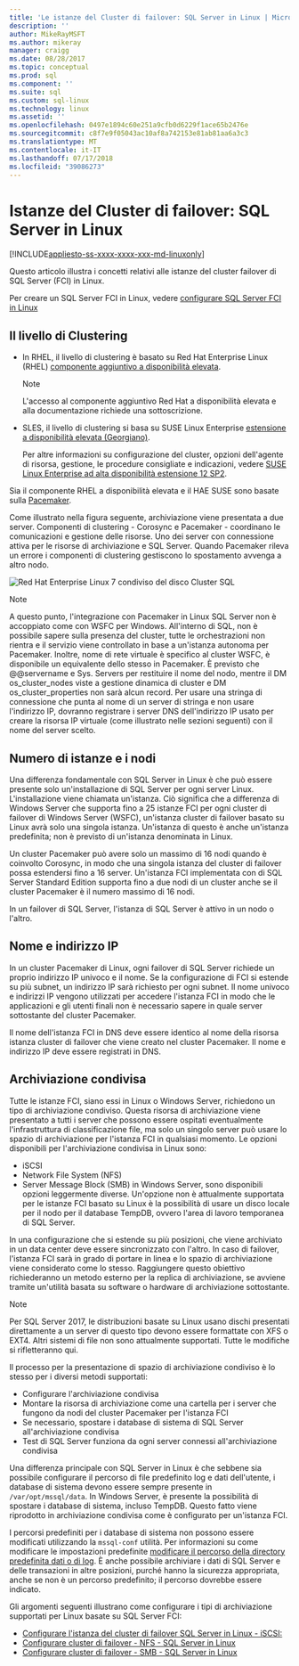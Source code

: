 ```yaml
---
title: 'Le istanze del Cluster di failover: SQL Server in Linux | Microsoft Docs'
description: ''
author: MikeRayMSFT
ms.author: mikeray
manager: craigg
ms.date: 08/28/2017
ms.topic: conceptual
ms.prod: sql
ms.component: ''
ms.suite: sql
ms.custom: sql-linux
ms.technology: linux
ms.assetid: ''
ms.openlocfilehash: 0497e1894c60e251a9cfb0d6229f1ace65b2476e
ms.sourcegitcommit: c8f7e9f05043ac10af8a742153e81ab81aa6a3c3
ms.translationtype: MT
ms.contentlocale: it-IT
ms.lasthandoff: 07/17/2018
ms.locfileid: "39086273"
---
```

# <a name="failover-cluster-instances---sql-server-on-linux"></a>Istanze del Cluster di failover: SQL Server in Linux

[!INCLUDE[appliesto-ss-xxxx-xxxx-xxx-md-linuxonly](../includes/appliesto-ss-xxxx-xxxx-xxx-md-linuxonly.md)]

Questo articolo illustra i concetti relativi alle istanze del cluster failover di SQL Server (FCI) in Linux. 

Per creare un SQL Server FCI in Linux, vedere [configurare SQL Server FCI in Linux](sql-server-linux-shared-disk-cluster-configure.md)

## <a name="the-clustering-layer"></a>Il livello di Clustering

* In RHEL, il livello di clustering è basato su Red Hat Enterprise Linux (RHEL) [componente aggiuntivo a disponibilità elevata](https://access.redhat.com/documentation/en-US/Red_Hat_Enterprise_Linux/6/pdf/High_Availability_Add-On_Overview/Red_Hat_Enterprise_Linux-6-High_Availability_Add-On_Overview-en-US.pdf). 

    > [!NOTE] 
    > L'accesso al componente aggiuntivo Red Hat a disponibilità elevata e alla documentazione richiede una sottoscrizione. 

* SLES, il livello di clustering si basa su SUSE Linux Enterprise [estensione a disponibilità elevata (Georgiano)](https://www.suse.com/products/highavailability).

    Per altre informazioni su configurazione del cluster, opzioni dell'agente di risorsa, gestione, le procedure consigliate e indicazioni, vedere [SUSE Linux Enterprise ad alta disponibilità estensione 12 SP2](https://www.suse.com/documentation/sle-ha-12/index.html).

Sia il componente RHEL a disponibilità elevata e il HAE SUSE sono basate sulla [Pacemaker](http://clusterlabs.org/).

Come illustrato nella figura seguente, archiviazione viene presentata a due server. Componenti di clustering - Corosync e Pacemaker - coordinano le comunicazioni e gestione delle risorse. Uno dei server con connessione attiva per le risorse di archiviazione e SQL Server. Quando Pacemaker rileva un errore i componenti di clustering gestiscono lo spostamento avvenga a altro nodo.  

![Red Hat Enterprise Linux 7 condiviso del disco Cluster SQL](./media/sql-server-linux-shared-disk-cluster-red-hat-7-configure/LinuxCluster.png) 


> [!NOTE]
> A questo punto, l'integrazione con Pacemaker in Linux SQL Server non è accoppiato come con WSFC per Windows. All'interno di SQL, non è possibile sapere sulla presenza del cluster, tutte le orchestrazioni non rientra e il servizio viene controllato in base a un'istanza autonoma per Pacemaker. Inoltre, nome di rete virtuale è specifico al cluster WSFC, è disponibile un equivalente dello stesso in Pacemaker. È previsto che @@servername e Sys. Servers per restituire il nome del nodo, mentre il DM os_cluster_nodes viste a gestione dinamica di cluster e DM os_cluster_properties non sarà alcun record. Per usare una stringa di connessione che punta al nome di un server di stringa e non usare l'indirizzo IP, dovranno registrare i server DNS dell'indirizzo IP usato per creare la risorsa IP virtuale (come illustrato nelle sezioni seguenti) con il nome del server scelto.

## <a name="number-of-instances-and-nodes"></a>Numero di istanze e i nodi

Una differenza fondamentale con SQL Server in Linux è che può essere presente solo un'installazione di SQL Server per ogni server Linux. L'installazione viene chiamata un'istanza. Ciò significa che a differenza di Windows Server che supporta fino a 25 istanze FCI per ogni cluster di failover di Windows Server (WSFC), un'istanza cluster di failover basato su Linux avrà solo una singola istanza. Un'istanza di questo è anche un'istanza predefinita; non è previsto di un'istanza denominata in Linux. 

Un cluster Pacemaker può avere solo un massimo di 16 nodi quando è coinvolto Corosync, in modo che una singola istanza del cluster di failover possa estendersi fino a 16 server. Un'istanza FCI implementata con di SQL Server Standard Edition supporta fino a due nodi di un cluster anche se il cluster Pacemaker è il numero massimo di 16 nodi.

In un failover di SQL Server, l'istanza di SQL Server è attivo in un nodo o l'altro.

## <a name="ip-address-and-name"></a>Nome e indirizzo IP
In un cluster Pacemaker di Linux, ogni failover di SQL Server richiede un proprio indirizzo IP univoco e il nome. Se la configurazione di FCI si estende su più subnet, un indirizzo IP sarà richiesto per ogni subnet. Il nome univoco e indirizzi IP vengono utilizzati per accedere l'istanza FCI in modo che le applicazioni e gli utenti finali non è necessario sapere in quale server sottostante del cluster Pacemaker.

Il nome dell'istanza FCI in DNS deve essere identico al nome della risorsa istanza cluster di failover che viene creato nel cluster Pacemaker.
Il nome e indirizzo IP deve essere registrati in DNS.

## <a name="shared-storage"></a>Archiviazione condivisa
Tutte le istanze FCI, siano essi in Linux o Windows Server, richiedono un tipo di archiviazione condiviso. Questa risorsa di archiviazione viene presentato a tutti i server che possono essere ospitati eventualmente l'infrastruttura di classificazione file, ma solo un singolo server può usare lo spazio di archiviazione per l'istanza FCI in qualsiasi momento. Le opzioni disponibili per l'archiviazione condivisa in Linux sono:

- iSCSI
- Network File System (NFS)
- Server Message Block (SMB) in Windows Server, sono disponibili opzioni leggermente diverse. Un'opzione non è attualmente supportata per le istanze FCI basato su Linux è la possibilità di usare un disco locale per il nodo per il database TempDB, ovvero l'area di lavoro temporanea di SQL Server.

In una configurazione che si estende su più posizioni, che viene archiviato in un data center deve essere sincronizzato con l'altro. In caso di failover, l'istanza FCI sarà in grado di portare in linea e lo spazio di archiviazione viene considerato come lo stesso. Raggiungere questo obiettivo richiederanno un metodo esterno per la replica di archiviazione, se avviene tramite un'utilità basata su software o hardware di archiviazione sottostante. 

>[!NOTE]
>Per SQL Server 2017, le distribuzioni basate su Linux usano dischi presentati direttamente a un server di questo tipo devono essere formattate con XFS o EXT4. Altri sistemi di file non sono attualmente supportati. Tutte le modifiche si rifletteranno qui.

Il processo per la presentazione di spazio di archiviazione condiviso è lo stesso per i diversi metodi supportati:

- Configurare l'archiviazione condivisa
- Montare la risorsa di archiviazione come una cartella per i server che fungono da nodi del cluster Pacemaker per l'istanza FCI
- Se necessario, spostare i database di sistema di SQL Server all'archiviazione condivisa
- Test di SQL Server funziona da ogni server connessi all'archiviazione condivisa

Una differenza principale con SQL Server in Linux è che sebbene sia possibile configurare il percorso di file predefinito log e dati dell'utente, i database di sistema devono essere sempre presente in `/var/opt/mssql/data`. In Windows Server, è presente la possibilità di spostare i database di sistema, incluso TempDB. Questo fatto viene riprodotto in archiviazione condivisa come è configurato per un'istanza FCI.

I percorsi predefiniti per i database di sistema non possono essere modificati utilizzando la `mssql-conf` utilità. Per informazioni su come modificare le impostazioni predefinite [modificare il percorso della directory predefinita dati o di log](sql-server-linux-configure-mssql-conf.md#datadir). È anche possibile archiviare i dati di SQL Server e delle transazioni in altre posizioni, purché hanno la sicurezza appropriata, anche se non è un percorso predefinito; il percorso dovrebbe essere indicato.

Gli argomenti seguenti illustrano come configurare i tipi di archiviazione supportati per Linux basate su SQL Server FCI:

- [Configurare l'istanza del cluster di failover SQL Server in Linux - iSCSI:](sql-server-linux-shared-disk-cluster-configure-iscsi.md)
- [Configurare cluster di failover - NFS - SQL Server in Linux](sql-server-linux-shared-disk-cluster-configure-nfs.md)
- [Configurare cluster di failover - SMB - SQL Server in Linux](sql-server-linux-shared-disk-cluster-configure-smb.md)
